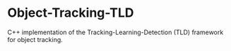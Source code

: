 # Object-Tracking-TLD
C++ implementation of the Tracking-Learning-Detection (TLD) framework for object tracking.
